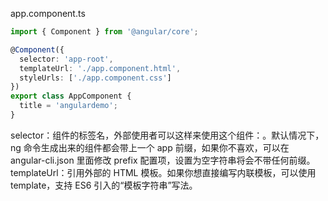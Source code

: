 app.component.ts

```ts
import { Component } from '@angular/core';

@Component({
  selector: 'app-root',
  templateUrl: './app.component.html',
  styleUrls: ['./app.component.css']
})
export class AppComponent {
  title = 'angulardemo';
}

```

selector：组件的标签名，外部使用者可以这样来使用这个组件：<app-root>。默认情况下，ng 命令生成出来的组件都会带上一个 app 前缀，如果你不喜欢，可以在 angular-cli.json 里面修改 prefix 配置项，设置为空字符串将会不带任何前缀。
templateUrl：引用外部的 HTML 模板。如果你想直接编写内联模板，可以使用 template，支持 ES6 引入的“模板字符串”写法。